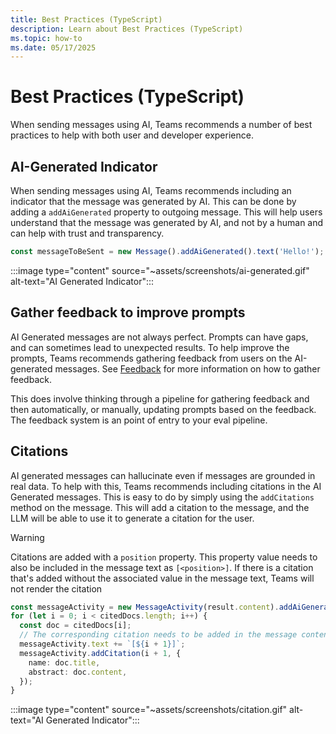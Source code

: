 ```yaml
---
title: Best Practices (TypeScript)
description: Learn about Best Practices (TypeScript)
ms.topic: how-to
ms.date: 05/17/2025
---
```

# Best Practices (TypeScript)

When sending messages using AI, Teams recommends a number of best practices to help with both user and developer experience.

## AI-Generated Indicator

When sending messages using AI, Teams recommends including an indicator that the message was generated by AI. This can be done by adding a `addAiGenerated` property to outgoing message. This will help users understand that the message was generated by AI, and not by a human and can help with trust and transparency.

```typescript
const messageToBeSent = new Message().addAiGenerated().text('Hello!');
```

:::image type="content" source="~assets/screenshots/ai-generated.gif" alt-text="AI Generated Indicator":::

## Gather feedback to improve prompts

AI Generated messages are not always perfect. Prompts can have gaps, and can sometimes lead to unexpected results. To help improve the prompts, Teams recommends gathering feedback from users on the AI-generated messages. See [Feedback](../feedback.md) for more information on how to gather feedback.

This does involve thinking through a pipeline for gathering feedback and then automatically, or manually, updating prompts based on the feedback. The feedback system is an point of entry to your eval pipeline.

## Citations

AI generated messages can hallucinate even if messages are grounded in real data. To help with this, Teams recommends including citations in the AI Generated messages. This is easy to do by simply using the `addCitations` method on the message. This will add a citation to the message, and the LLM will be able to use it to generate a citation for the user.

> [!WARNING]
> Citations are added with a `position` property. This property value needs to also be included in the message text as `[<position>]`. If there is a citation that's added without the associated value in the message text, Teams will not render the citation

```ts
const messageActivity = new MessageActivity(result.content).addAiGenerated();
for (let i = 0; i < citedDocs.length; i++) {
  const doc = citedDocs[i];
  // The corresponding citation needs to be added in the message content
  messageActivity.text += `[${i + 1}]`;
  messageActivity.addCitation(i + 1, {
    name: doc.title,
    abstract: doc.content,
  });
}
```

:::image type="content" source="~assets/screenshots/citation.gif" alt-text="AI Generated Indicator":::